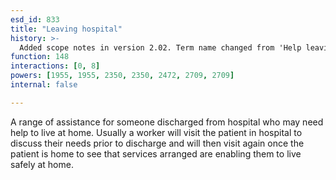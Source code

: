 ```yaml
---
esd_id: 833
title: "Leaving hospital"
history: >-
  Added scope notes in version 2.02. Term name changed from 'Help leaving hospital' to 'Social services - hospitalisation - help returning home' in version 3.00. name changed to 'Leaving hospital' in version 4.00. Revised scope notes in version 4.0.1.
function: 148
interactions: [0, 8]
powers: [1955, 1955, 2350, 2350, 2472, 2709, 2709]
internal: false

---
```


A range of assistance for someone discharged from hospital who may need help to live at home.  Usually a worker will visit the patient in hospital to discuss their needs prior to discharge and will then visit again once the patient is home to see that services arranged are enabling them to live safely at home.

